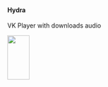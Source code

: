#### Hydra ###
VK Player with downloads audio

<!--![HydraApp](https://raw.githubusercontent.com/kioshimafx/Hydra/db8bffcca2858ebd7d5cc8bd705a325e97c87ce4/screenshots/IMG_1045.png) ![HydraApp](https://raw.githubusercontent.com/kioshimafx/Hydra/db8bffcca2858ebd7d5cc8bd705a325e97c87ce4/screenshots/IMG_1040.png) -->

<img src="https://raw.githubusercontent.com/kioshimafx/Hydra/db8bffcca2858ebd7d5cc8bd705a325e97c87ce4/screenshots/IMG_1045.png" alt="" style="width:50;height:100">

